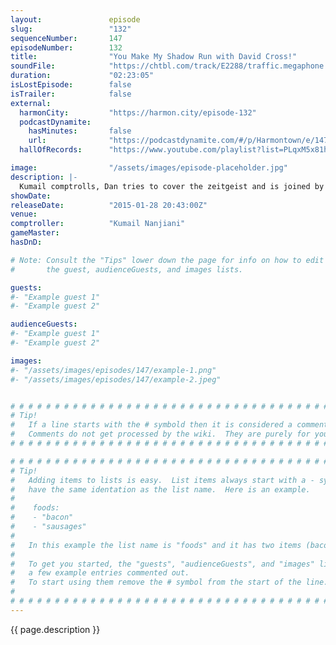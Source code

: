 ```yaml
---
layout:               episode
slug:                 "132"
sequenceNumber:       147
episodeNumber:        132
title:                "You Make My Shadow Run with David Cross!"
soundFile:            "https://chtbl.com/track/E2288/traffic.megaphone.fm/STA2865521820.mp3"
duration:             "02:23:05"
isLostEpisode:        false
isTrailer:            false
external:
  harmonCity:         "https://harmon.city/episode-132"
  podcastDynamite:
    hasMinutes:       false
    url:              "https://podcastdynamite.com/#/p/Harmontown/e/147/132"
  hallOfRecords:      "https://www.youtube.com/playlist?list=PLqxM5x81hNOZcGoY-HY4z8jtsVSBbD8oW"

image:                "/assets/images/episode-placeholder.jpg"
description: |-
  Kumail comptrolls, Dan tries to cover the zeitgeist and is joined by David Cross! Who sits in while the gang begin their Shadow Run campaign. Music by YACHT.
showDate:             
releaseDate:          "2015-01-28 20:43:00Z"
venue:                
comptroller:          "Kumail Nanjiani"
gameMaster:           
hasDnD:               

# Note: Consult the "Tips" lower down the page for info on how to edit
#       the guest, audienceGuests, and images lists.

guests:
#- "Example guest 1"
#- "Example guest 2"

audienceGuests:
#- "Example guest 1"
#- "Example guest 2"

images:
#- "/assets/images/episodes/147/example-1.png"
#- "/assets/images/episodes/147/example-2.jpeg"


# # # # # # # # # # # # # # # # # # # # # # # # # # # # # # # # # # # # # # # # # # # # #
# Tip!
#   If a line starts with the # symbold then it is considered a comment.
#   Comments do not get processed by the wiki.  They are purely for your information.
# # # # # # # # # # # # # # # # # # # # # # # # # # # # # # # # # # # # # # # # # # # # #

# # # # # # # # # # # # # # # # # # # # # # # # # # # # # # # # # # # # # # # # # # # # #
# Tip!
#   Adding items to lists is easy.  List items always start with a - symbol and have
#   have the same identation as the list name.  Here is an example.
#
#    foods:
#    - "bacon"
#    - "sausages"
#
#   In this example the list name is "foods" and it has two items (bacon, and sausages).
#
#   To get you started, the "guests", "audienceGuests", and "images" lists below have
#   a few example entries commented out.
#   To start using them remove the # symbol from the start of the line.
#
# # # # # # # # # # # # # # # # # # # # # # # # # # # # # # # # # # # # # # # # # # # # #
---
```


<!-- The episode description will be rendered here -->
{{ page.description }}

<!-- Add your content BELOW here -->
<!-- vvvvvvvvvvvvvvvvvvvvvvvvvvv -->




<!-- ^^^^^^^^^^^^^^^^^^^^^^^^^^^ -->
<!-- Add your content ABOVE here -->

<!-- The episode gallery will be rendered here -->